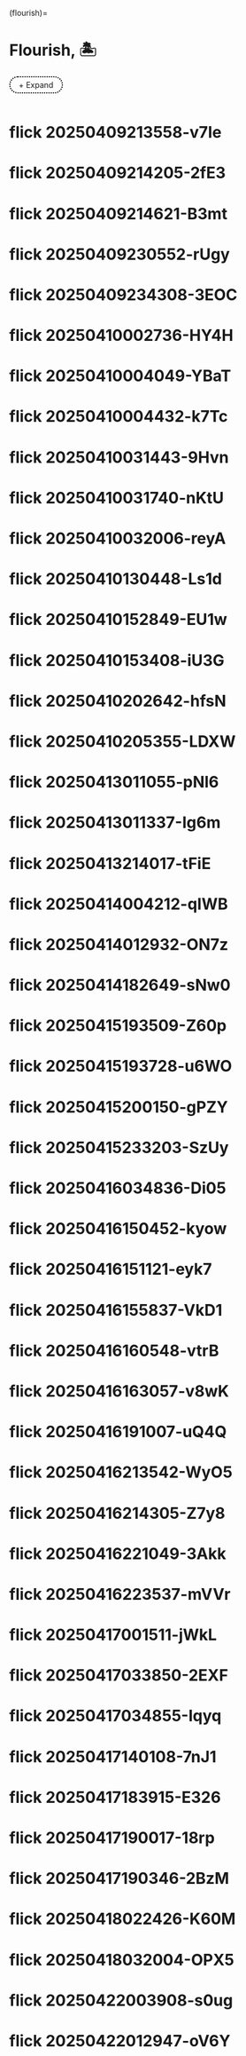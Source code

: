 (flourish)=
# Flourish, 🏝️ 


<style>
  /* Apply styles only to elements with the custom class */
  .custom-details summary {
    list-style: none;  /* Remove default dropdown triangle */
    cursor: pointer;
    font-weight: normal; /* Normal text weight */
    display: inline-block;
    padding: 5px 15px;
    border: 2px dotted black; /* Dotted circle */
    border-radius: 20px; /* Make it rounded */
    text-align: center;
    transition: color 0.3s ease-in-out; /* Smooth transition */
  }

  .custom-details summary:hover {
    color: lightgray; /* Change text color on hover */
  }

  .custom-details summary::-webkit-details-marker {
    display: none; /* Remove marker in WebKit (Chrome, Safari) */
  }
</style>

<details class="custom-details">
  <summary>+ Expand</summary>
  <iframe src="pdfs/s-thesis.pdf" width="100%" height="1000px" style="border:none;"></iframe>
  <blockquote style="border-left: 4px solid #ccc; padding-left: 10px; color: #555;">
    <em>
      <details>
        <summary></summary>
        <ol start="1">
          <li>Pericentral
            <ul>
              <li>jhustata muzaale@icloud.com</li>
              <li>jhutrc muzaale@jhmi.edu</li>
              <li>jhurepos jhurepos@gmail.com</li>
              <li>muzaale muzaale@gmail.com</li>
              <li><code>abikesa abikesa.sh@gmail.com</code></li>
              <li>bernstein amuzaale@gmail.com</li>
              <li>hierarchicalmodels abimereki@outlook.com</li>
            </ul>
            <pre><code># github-recovery-codes.txt for hierarchicalmodels
afa97-9f11f
529c6-3780b
d2c71-3b0d3
3d2d8-93a66
1db1c-bd5f5
0de4a-d5708
f1640-44f4a
b435e-a5a70
6b9df-63b24
a37c3-9fd80
9bbd9-4b85d
4f231-06a76
a7d77-9de5c
1e6ef-e5084
b7f77-cb7a1
2f99c-c8223</code></pre>
          </li>
          <li value="5">Cingulo-Insular</li>
        </ol>
      </details>
    </em>
    <p>--<a href="https://en.wikipedia.org/wiki/Lucina_Uddin">Lucina Uddin</a></p>
  </blockquote>
</details>

<script>
  document.addEventListener("DOMContentLoaded", function() {
    const details = document.querySelector(".custom-details");
    const summary = details.querySelector("summary");
    if (details && summary) {
      details.addEventListener("toggle", function() {
        summary.textContent = details.open ? "- Collapse" : "+ Expand";
      });
    }
  });
</script>

<p></p>
<p></p>


```{bibliography}
```
# flick 20250409213558-v7Ie
# flick 20250409214205-2fE3
# flick 20250409214621-B3mt
# flick 20250409230552-rUgy
# flick 20250409234308-3EOC
# flick 20250410002736-HY4H
# flick 20250410004049-YBaT
# flick 20250410004432-k7Tc
# flick 20250410031443-9Hvn
# flick 20250410031740-nKtU
# flick 20250410032006-reyA
# flick 20250410130448-Ls1d
# flick 20250410152849-EU1w
# flick 20250410153408-iU3G
# flick 20250410202642-hfsN
# flick 20250410205355-LDXW
# flick 20250413011055-pNl6
# flick 20250413011337-Ig6m
# flick 20250413214017-tFiE
# flick 20250414004212-qIWB
# flick 20250414012932-ON7z
# flick 20250414182649-sNw0
# flick 20250415193509-Z60p
# flick 20250415193728-u6WO
# flick 20250415200150-gPZY
# flick 20250415233203-SzUy
# flick 20250416034836-Di05
# flick 20250416150452-kyow
# flick 20250416151121-eyk7
# flick 20250416155837-VkD1
# flick 20250416160548-vtrB
# flick 20250416163057-v8wK
# flick 20250416191007-uQ4Q
# flick 20250416213542-WyO5
# flick 20250416214305-Z7y8
# flick 20250416221049-3Akk
# flick 20250416223537-mVVr
# flick 20250417001511-jWkL
# flick 20250417033850-2EXF
# flick 20250417034855-Iqyq
# flick 20250417140108-7nJ1
# flick 20250417183915-E326
# flick 20250417190017-18rp
# flick 20250417190346-2BzM
# flick 20250418022426-K60M
# flick 20250418032004-OPX5
# flick 20250422003908-s0ug
# flick 20250422012947-oV6Y
